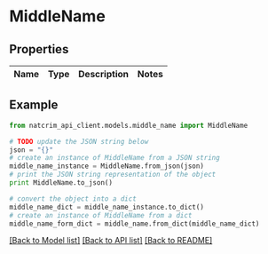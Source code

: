 # MiddleName


## Properties
Name | Type | Description | Notes
------------ | ------------- | ------------- | -------------

## Example

```python
from natcrim_api_client.models.middle_name import MiddleName

# TODO update the JSON string below
json = "{}"
# create an instance of MiddleName from a JSON string
middle_name_instance = MiddleName.from_json(json)
# print the JSON string representation of the object
print MiddleName.to_json()

# convert the object into a dict
middle_name_dict = middle_name_instance.to_dict()
# create an instance of MiddleName from a dict
middle_name_form_dict = middle_name.from_dict(middle_name_dict)
```
[[Back to Model list]](../README.md#documentation-for-models) [[Back to API list]](../README.md#documentation-for-api-endpoints) [[Back to README]](../README.md)


